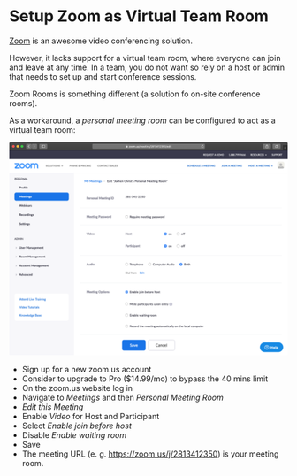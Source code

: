 # Setup Zoom as Virtual Team Room

[Zoom](https://zoom.us/) is an awesome video conferencing solution.

However, it lacks support for a virtual team room, where everyone can join and leave at any time.
In a team, you do not want so rely on a host or admin that needs to set up and start conference sessions.

Zoom Rooms is something different (a solution fo on-site conference rooms).

As a workaround, a _personal meeting room_ can be configured to act as a virtual team room:

![zoom-personal-meeting.png](zoom-personal-meeting.png)

- Sign up for a new zoom.us account
- Consider to upgrade to Pro ($14.99/mo) to bypass the 40 mins limit
- On the zoom.us website log in
- Navigate to _Meetings_ and then _Personal Meeting Room_
- _Edit this Meeting_
- Enable _Video_ for Host and Participant
- Select _Enable join before host_
- Disable _Enable waiting room_
- Save
- The meeting URL (e. g. https://zoom.us/j/2813412350) is your meeting room.

